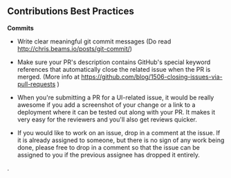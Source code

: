 ## Contributions Best Practices

**Commits**
* Write clear meaningful git commit messages (Do read http://chris.beams.io/posts/git-commit/)
* Make sure your PR's description contains GitHub's special keyword references that automatically close the related issue when the PR is merged. (More info at https://github.com/blog/1506-closing-issues-via-pull-requests )
* When you're submitting a PR for a UI-related issue, it would be really awesome if you add a screenshot of your change or a link to a deployment where it can be tested out along with your PR. It makes it very easy for the reviewers and you'll also get reviews quicker.


* If you would like to work on an issue, drop in a comment at the issue. If it is already assigned to someone, but there is no sign of any work being done, please free to drop in a comment so that the issue can be assigned to you if the previous assignee has dropped it entirely.

.
